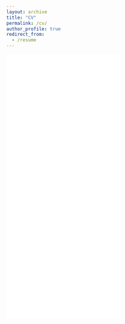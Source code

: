 ```yaml
---
layout: archive
title: "CV"
permalink: /cv/
author_profile: true
redirect_from:
  - /resume
---
```



<embed src="../files/AkshitaJha_CV.pdf" height=700px/>
